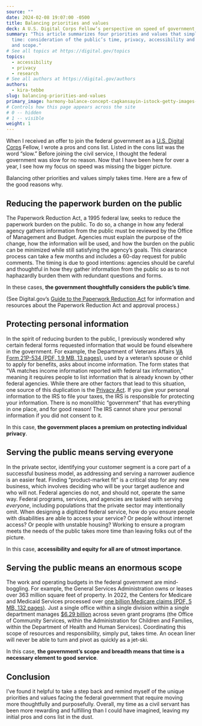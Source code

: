 ```yaml
---
source: ""
date: 2024-02-08 19:07:00 -0500
title: Balancing priorities and values
deck: A U.S. Digital Corps Fellow’s perspective on speed of government
summary: "This article summarizes four priorities and values that simply take
  time: consideration of the public’s time, privacy, accessibility and equity,
  and scope."
# See all topics at https://digital.gov/topics
topics:
  - accessibility
  - privacy
  - research
# See all authors at https://digital.gov/authors
authors:
  - kira-tebbe
slug: balancing-priorities-and-values
primary_image: harmony-balance-concept-cagkansayin-istock-getty-images-1790837452
# Controls how this page appears across the site
# 0 -- hidden
# 1 -- visible
weight: 1
---
```

When I received an offer to join the federal government as a [U.S. Digital Corps](https://digitalcorps.gsa.gov/) Fellow, I wrote a pros and cons list. Listed in the cons list was the word “slow.” Before joining the civil service, I thought the federal government was slow for no reason. Now that I have been here for over a year, I see how my focus on speed was missing the bigger picture.

Balancing other priorities and values simply takes time. Here are a few of the good reasons why.

## Reducing the paperwork burden on the public

The Paperwork Reduction Act, a 1995 federal law, seeks to reduce the paperwork burden on the public. To do so, a change in how any federal agency gathers information from the public must be reviewed by the Office of Management and Budget. Agencies must explain the purpose of the change, how the information will be used, and how the burden on the public can be minimized while still satisfying the agency’s goals. This clearance process can take a few months and includes a 60-day request for public comments. The timing is due to good intentions: agencies should be careful and thoughtful in how they gather information from the public so as to not haphazardly burden them with redundant questions and forms.

In these cases, **the government thoughtfully considers the public’s time**.

(See Digital.gov’s [Guide to the Paperwork Reduction Act](https://pra.digital.gov/) for information and resources about the Paperwork Reduction Act and approval process.)

## Protecting personal information

In the spirit of reducing burden to the public, I previously wondered why certain federal forms requested information that would be found elsewhere in the government. For example, the Department of Veterans Affairs [VA Form 21P-534 (PDF, 1.9 MB, 13 pages)](https://www.vba.va.gov/pubs/forms/vba-21p-534-are.pdf), used by a veteran’s spouse or child to apply for benefits, asks about income information. The form states that “VA matches income information reported with federal tax information,” meaning it requires people to list information that is already known by other federal agencies. While there are other factors that lead to this situation, one source of this duplication is the [Privacy Act](https://www.justice.gov/opcl/privacy-act-1974). If you give your personal information to the IRS to file your taxes, the IRS is responsible for protecting your information. There is no monolithic “government” that has everything in one place, and for good reason! The IRS cannot share your personal information if you did not consent to it.

In this case, **the government places a premium on protecting individual privacy**.

## Serving the public means serving everyone

In the private sector, identifying your customer segment is a core part of a successful business model, as addressing and serving a narrower audience is an easier feat. Finding “product-market fit” is a critical step for any new business, which involves deciding who will be your target audience and who will not. Federal agencies do not, and should not, operate the same way. Federal programs, services, and agencies are tasked with serving *everyone*, including populations that the private sector may intentionally omit. When designing a digitized federal service, how do you ensure people with disabilities are able to access your service? Or people without internet access? Or people with unstable housing? Working to ensure a program meets the needs of the public takes more time than leaving folks out of the picture.

In this case, **accessibility and equity for all are of utmost importance**.

## Serving the public means an enormous scope

The work and operating budgets in the federal government are mind-boggling. For example, the General Services Administration owns or leases over 363 million square feet of property. In 2022, the Centers for Medicare and Medicaid Services processed over [one billion Medicare claims (PDF, 5 MB, 132 pages)](https://www.cms.gov/files/document/cms-financial-report-fiscal-year-2022.pdf). Just a single office within a single division within a single department manages [$6.29 billion](https://www.acf.hhs.gov/ocs/fact-sheet) across seven grant programs (the Office of Community Services, within the Administration for Children and Families, within the Department of Health and Human Services). Coordinating this scope of resources and responsibility, simply put, takes time. An ocean liner will never be able to turn and pivot as quickly as a jet-ski.

In this case, **the government’s scope and breadth means that time is a necessary element to good service**.

## Conclusion

I’ve found it helpful to take a step back and remind myself of the unique priorities and values facing the federal government that require moving more thoughtfully and purposefully. Overall, my time as a civil servant has been more rewarding and fulfilling than I could have imagined, leaving my initial pros and cons list in the dust.
